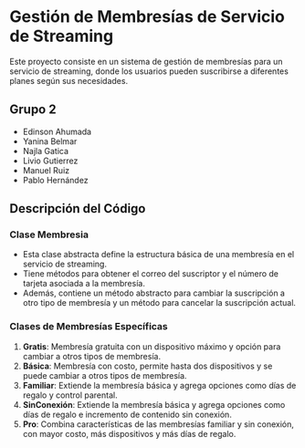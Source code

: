 # Gestión de Membresías de Servicio de Streaming

Este proyecto consiste en un sistema de gestión de membresías para un servicio de streaming, donde los usuarios pueden suscribirse a diferentes planes según sus necesidades.

## Grupo 2
- Edinson Ahumada
- Yanina Belmar
- Najla Gatica
- Livio Gutierrez
- Manuel Ruiz
- Pablo Hernández

## Descripción del Código

### Clase Membresia
- Esta clase abstracta define la estructura básica de una membresía en el servicio de streaming.
- Tiene métodos para obtener el correo del suscriptor y el número de tarjeta asociada a la membresía.
- Además, contiene un método abstracto para cambiar la suscripción a otro tipo de membresía y un método para cancelar la suscripción actual.

### Clases de Membresías Específicas
1. **Gratis**: Membresía gratuita con un dispositivo máximo y opción para cambiar a otros tipos de membresía.
2. **Básica**: Membresía con costo, permite hasta dos dispositivos y se puede cambiar a otros tipos de membresía.
3. **Familiar**: Extiende la membresía básica y agrega opciones como días de regalo y control parental.
4. **SinConexión**: Extiende la membresía básica y agrega opciones como días de regalo e incremento de contenido sin conexión.
5. **Pro**: Combina características de las membresías familiar y sin conexión, con mayor costo, más dispositivos y más días de regalo.